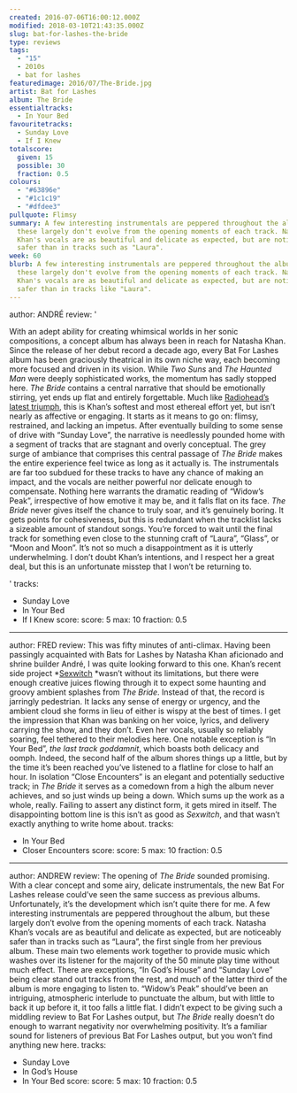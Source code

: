 ```yaml
---
created: 2016-07-06T16:00:12.000Z
modified: 2018-03-10T21:43:35.000Z
slug: bat-for-lashes-the-bride
type: reviews
tags:
  - "15"
  - 2010s
  - bat for lashes
featuredimage: 2016/07/The-Bride.jpg
artist: Bat for Lashes
album: The Bride
essentialtracks:
  - In Your Bed
favouritetracks:
  - Sunday Love
  - If I Knew
totalscore:
  given: 15
  possible: 30
  fraction: 0.5
colours:
  - "#63896e"
  - "#1c1c19"
  - "#dfdee3"
pullquote: Flimsy
summary: A few interesting instrumentals are peppered throughout the album, but
  these largely don't evolve from the opening moments of each track. Natasha
  Khan's vocals are as beautiful and delicate as expected, but are noticeably
  safer than in tracks such as "Laura".
week: 60
blurb: A few interesting instrumentals are peppered throughout the album, but
  these largely don't evolve from the opening moments of each track. Natasha
  Khan's vocals are as beautiful and delicate as expected, but are noticeably
  safer than in tracks like "Laura".
---
```

author: ANDRÉ
review: '<div class="_d97"><p>With an adept ability for creating whimsical
  worlds in her sonic compositions, a concept album has always been in reach for
  Natasha Khan. Since the release of her debut record a decade ago, every Bat
  For Lashes album has been graciously theatrical in its own niche way, each
  becoming more focused and driven in its vision. While <em>Two Suns</em> and
  <em>The Haunted Man</em> were deeply sophisticated works, the momentum has
  sadly stopped here. <em>The Bride</em> contains a central narrative that
  should be emotionally stirring, yet ends up flat and entirely forgettable.
  Much like <a
  href="reviews/radiohead-a-moon-shaped-pool/"
  target="_blank" rel="noopener">Radiohead’s latest triumph</a>, this is Khan’s
  softest and most ethereal effort yet, but isn’t nearly as affective or
  engaging. It starts as it means to go on: flimsy, restrained, and lacking an
  impetus. After eventually building to some sense of drive with “Sunday Love”,
  the narrative is needlessly pounded home with a segment of tracks that are
  stagnant and overly conceptual. The grey surge of ambiance that comprises this
  central passage of <em>The Bride</em> makes the entire experience feel twice
  as long as it actually is. The instrumentals are far too subdued for these
  tracks to have any chance of making an impact, and the vocals are neither
  powerful nor delicate enough to compensate. Nothing here warrants the dramatic
  reading of “Widow’s Peak”, irrespective of how emotive it may be, and it falls
  flat on its face. <em>The Bride</em> never gives itself the chance to truly
  soar, and it’s genuinely boring. It gets points for cohesiveness, but this is
  redundant when the tracklist lacks a sizeable amount of standout songs. You’re
  forced to wait until the final track for something even close to the stunning
  craft of “Laura”, “Glass”, or “Moon and Moon”. It’s not so much a
  disappointment as it is utterly underwhelming. I don’t doubt Khan’s
  intentions, and I respect her a great deal, but this is an unfortunate misstep
  that I won’t be returning to.</p></div>'
tracks:
  - Sunday Love
  - ­In Your Bed
  - ­If I Knew
score:
  score: 5
  max: 10
  fraction: 0.5
---
author: FRED
review: This was fifty minutes of anti-climax. Having been passingly acquainted
  with Bats for Lashes by Natasha Khan aficionado and shrine builder André, I
  was quite looking forward to this one. Khan’s recent side project
  *[Sexwitch](<reviews/sexwitch-sexwitch/>) *wasn’t
  without its limitations, but there were enough creative juices flowing through
  it to expect some haunting and groovy ambient splashes from *The Bride*.
  Instead of that, the record is jarringly pedestrian. It lacks any sense of
  energy or urgency, and the ambient cloud she forms in lieu of either is wispy
  at the best of times. I get the impression that Khan was banking on her voice,
  lyrics, and delivery carrying the show, and they don’t. Even her vocals,
  usually so reliably soaring, feel tethered to their melodies here. One notable
  exception is “In Your Bed”, *the last track goddamnit*, which boasts both
  delicacy and oomph. Indeed, the second half of the album shores things up a
  little, but by the time it’s been reached you’ve listened to a flatline for
  close to half an hour. In isolation “Close Encounters” is an elegant and
  potentially seductive track; in *The Bride* it serves as a comedown from a
  high the album never achieves, and so just winds up being a down. Which sums
  up the work as a whole, really. Failing to assert any distinct form, it gets
  mired in itself. The disappointing bottom line is this isn’t as good as
  *Sexwitch*, and that wasn’t exactly anything to write home about.
tracks:
  - In Your Bed
  - ­Closer Encounters
score:
  score: 5
  max: 10
  fraction: 0.5
---
author: ANDREW
review: The opening of *The Bride* sounded promising. With a clear concept and
  some airy, delicate instrumentals, the new Bat For Lashes release could’ve
  seen the same success as previous albums. Unfortunately, it’s the development
  which isn’t quite there for me. A few interesting instrumentals are peppered
  throughout the album, but these largely don’t evolve from the opening moments
  of each track. Natasha Khan’s vocals are as beautiful and delicate as
  expected, but are noticeably safer than in tracks such as “Laura”, the first
  single from her previous album. These main two elements work together to
  provide music which washes over its listener for the majority of the 50 minute
  play time without much effect. There are exceptions, “In God’s House” and
  “Sunday Love” being clear stand out tracks from the rest, and much of the
  latter third of the album is more engaging to listen to. “Widow’s Peak”
  should’ve been an intriguing, atmospheric interlude to punctuate the album,
  but with little to back it up before it, it too falls a little flat. I didn’t
  expect to be giving such a middling review to Bat For Lashes output, but *The
  Bride* really doesn’t do enough to warrant negativity nor overwhelming
  positivity. It’s a familiar sound for listeners of previous Bat For Lashes
  output, but you won’t find anything new here.
tracks:
  - Sunday Love
  - ­In God’s House
  - ­In Your Bed
score:
  score: 5
  max: 10
  fraction: 0.5

